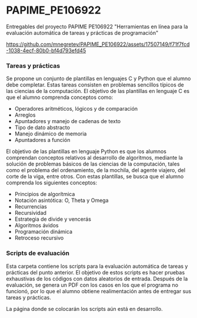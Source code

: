# PAPIME_PE106922
Entregables del proyecto PAPIME PE106922 "Herramientas en línea para la evaluación automática de tareas y prácticas de programación"

https://github.com/mnegretev/PAPIME_PE106922/assets/17507149/f71f7fcd-1038-4ecf-80b0-bf4d793efd45

### Tareas y prácticas
Se propone un conjunto de plantillas en lenguajes C y Python que el alumno debe completar. Estas tareas consisten en problemas sencillos típicos de las ciencias de la computación. El objetivo de las plantillas en lenguaje C es que el alumno comprenda conceptos como:

* Operadores aritméticos, lógicos y de comparación
* Arreglos
* Apuntadores y manejo de cadenas de texto
* Tipo de dato abstracto
* Manejo dinámico de memoria
* Apuntadores a función

El objetivo de las plantillas en lenguaje Python es que los alumnos comprendan conceptos relativos al desarrollo de algoritmos, mediante la solución de problemas básicos de las ciencias de la computación, tales como el problema del ordenamiento, de la mochila, del agente viajero, del corte de la viga, entre otros. Con estas plantillas, se busca que el alumno comprenda los siguientes conceptos:

* Principios de algorítmica
* Notación asintótica: O, Theta y Omega
* Recurrencias
* Recursividad
* Estrategia de divide y vencerás
* Algoritmos ávidos
* Programación dinámica
* Retroceso recursivo

### Scripts de evaluación

Esta carpeta contiene los scripts para la evaluación automática de tareas y prácticas del punto anterior. El objetivo de estos scripts es hacer pruebas exhaustivas de los códigos con datos aleatorios de entrada. Después de la evaluación, se genera un PDF con los casos en los que el programa no funcionó, por lo que el alumno obtiene realimentación antes de entregar sus tareas y prácticas.

La página donde se colocarán los scripts aún está en desarrollo.

